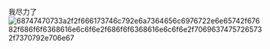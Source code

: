 我尽力了
![68747470733a2f2f666173746c792e6a7364656c6976722e6e65742f67682f686f6f6368616e6c6f6e2f686f6f6368616e6c6f6e2f70696374757265732f7370792e706e67](https://github.com/zureealLV/zureealLV.github.io/assets/173482772/c38e5f0e-0232-46f4-b78a-acf8f42cdd06)
